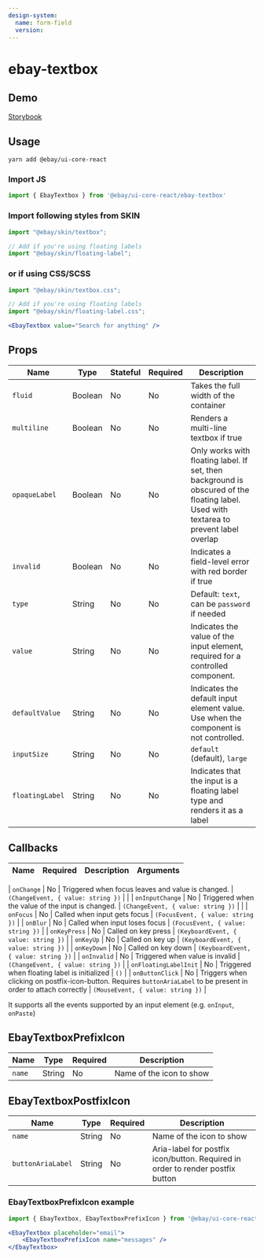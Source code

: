 ```yaml
---
design-system:
  name: form-field
  version:
---
```


# ebay-textbox

## Demo

[Storybook](https://opensource.ebay.com/ebayui-core-react/main/?path=/story/ebay-textbox--default)

## Usage

```
yarn add @ebay/ui-core-react
```

### Import JS
```jsx harmony
import { EbayTextbox } from '@ebay/ui-core-react/ebay-textbox'
```

### Import following styles from SKIN
```jsx harmony
import "@ebay/skin/textbox";

// Add if you're using floating labels
import "@ebay/skin/floating-label";
```
### or if using CSS/SCSS
```jsx
import "@ebay/skin/textbox.css";

// Add if you're using floating labels
import "@ebay/skin/floating-label.css";
```

```jsx harmony
<EbayTextbox value="Search for anything" />
```

## Props

| Name            | Type     | Stateful | Required | Description                                                                                                                                               |
| --------------- | -------- | -------- | -------- | --------------------------------------------------------------------------------------------------------------------------------------------------------- |
| `fluid`         | Boolean  | No       | No       | Takes the full width of the container
| `multiline`     | Boolean  | No       | No       | Renders a multi-line textbox if true                                                                                                                      |
| `opaqueLabel`   | Boolean  | No       | No       | Only works with floating label. If set, then background is obscured of the floating label. Used with textarea to prevent label overlap                                                                                                                      |
| `invalid`       | Boolean  | No       | No       | Indicates a field-level error with red border if true                                                                                                     |
| `type`          | String   | No       | No       | Default: `text`, can be `password` if needed                                                                                                              |
| `value`         | String   | No       | No       | Indicates the value of the input element, required for a controlled component.                                                                            |
| `defaultValue`  | String   | No       | No       | Indicates the default input element value. Use when the component is not controlled.                                                                      |
| `inputSize`     | String   | No       | No       | `default` (default), `large`                                                                                                                              |
| `floatingLabel`  | String   | No       | No       | Indicates that the input is a floating label type and renders it as a label                                                                      |

## Callbacks
| Name | Required | Description | Arguments |
|------|----------|-------------|-----------|

| `onChange`      | No       | Triggered when focus leaves and value is changed. | `(ChangeEvent, { value: string })` |                                                                              |
| `onInputChange`      | No       | Triggered when the value of the input is changed. | `(ChangeEvent, { value: string })` |                                                                              |
| `onFocus`       | No       | Called when input gets focus | `(FocusEvent, { value: string })`                                                                                 |
| `onBlur`        | No       | Called when input loses focus | `(FocusEvent, { value: string })`                                                                                |
| `onKeyPress`        | No       | Called on key press | `(KeyboardEvent, { value: string })`                                                                                |
| `onKeyUp`        | No       | Called on key up | `(KeyboardEvent, { value: string })`                                                                                |
| `onKeyDown`        | No       | Called on key down | `(KeyboardEvent, { value: string })`                                                                                |
| `onInvalid`        | No       | Triggered when value is invalid | `(ChangeEvent, { value: string })`                                                                                |
| `onFloatingLabelInit`        | No       | Triggered when floating label is initialized | `()`                                                                                |
| `onButtonClick` | No       | Triggers when clicking on postfix-icon-button. Requires `buttonAriaLabel` to be present in order to attach correctly | `(MouseEvent, { value: string })` |

It supports all the events supported by an input element (e.g. `onInput`, `onPaste`)

## EbayTextboxPrefixIcon
| Name            | Type     | Required | Description                                                                                                                                               |
| --------------- | -------- | -------- | --------------------------------------------------------------------------------------------------------------------------------------------------------- |
| `name`         | String  | No       | Name of the icon to show

## EbayTextboxPostfixIcon
| Name            | Type     | Required | Description                                                                                                                                               |
| --------------- | -------- | -------- | --------------------------------------------------------------------------------------------------------------------------------------------------------- |
| `name`         | String  | No       | Name of the icon to show
| `buttonAriaLabel`| String   | No    | Aria-label for postfix icon/button. Required in order to render postfix button                                                                                                                               |

### EbayTextboxPrefixIcon example
```jsx
import { EbayTextbox, EbayTextboxPrefixIcon } from '@ebay/ui-core-react/ebay-textbox'

<EbayTextbox placeholder="email">
    <EbayTextboxPrefixIcon name="messages" />
</EbayTextbox>
```
